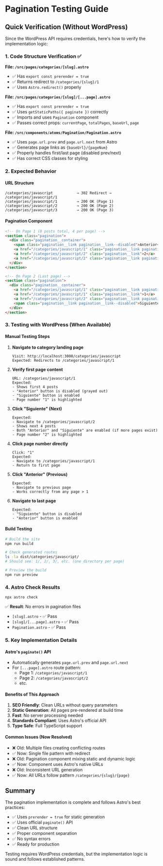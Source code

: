 # Pagination Testing Guide

## Quick Verification (Without WordPress)

Since the WordPress API requires credentials, here's how to verify the implementation logic:

### 1. Code Structure Verification ✅

**File: `/src/pages/categories/[slug].astro`**
- ✅ Has `export const prerender = true`
- ✅ Returns redirect to `/categories/{slug}/1`
- ✅ Uses `Astro.redirect()` properly

**File: `/src/pages/categories/[slug]/[...page].astro`**
- ✅ Has `export const prerender = true`
- ✅ Uses `getStaticPaths({ paginate })` correctly
- ✅ Imports and uses `Pagination` component
- ✅ Passes correct props: `currentPage`, `totalPages`, `baseUrl`, `page`

**File: `/src/components/atoms/Pagination/Pagination.astro`**
- ✅ Uses `page.url.prev` and `page.url.next` from Astro
- ✅ Generates page links as `{baseUrl}/{pageNum}`
- ✅ Properly handles first/last page (disabled prev/next)
- ✅ Has correct CSS classes for styling

### 2. Expected Behavior

#### URL Structure
```
/categories/javascript           → 302 Redirect → /categories/javascript/1
/categories/javascript/1         → 200 OK (Page 1)
/categories/javascript/2         → 200 OK (Page 2)
/categories/javascript/3         → 200 OK (Page 3)
```

#### Pagination Component
```html
<!-- On Page 1 (8 posts total, 4 per page) -->
<section class="pagination">
  <div class="pagination__container">
    <span class="pagination__link pagination__link--disabled">Anterior</span>
    <a href="/categories/javascript/1" class="pagination__link pagination__link--current">1</a>
    <a href="/categories/javascript/2" class="pagination__link">2</a>
    <a href="/categories/javascript/2" class="pagination__link pagination__link--active">Siguiente</a>
  </div>
</section>

<!-- On Page 2 (Last page) -->
<section class="pagination">
  <div class="pagination__container">
    <a href="/categories/javascript/1" class="pagination__link pagination__link--active">Anterior</a>
    <a href="/categories/javascript/1" class="pagination__link">1</a>
    <a href="/categories/javascript/2" class="pagination__link pagination__link--current">2</a>
    <span class="pagination__link pagination__link--disabled">Siguiente</span>
  </div>
</section>
```

### 3. Testing with WordPress (When Available)

#### Manual Testing Steps

1. **Navigate to category landing page**
   ```
   Visit: http://localhost:3000/categories/javascript
   Expected: Redirects to /categories/javascript/1
   ```

2. **Verify first page content**
   ```
   URL: /categories/javascript/1
   Expected: 
   - Shows first 4 posts
   - "Anterior" button is disabled (grayed out)
   - "Siguiente" button is enabled
   - Page number "1" is highlighted
   ```

3. **Click "Siguiente" (Next)**
   ```
   Expected:
   - Navigate to /categories/javascript/2
   - Shows next 4 posts
   - Both "Anterior" and "Siguiente" are enabled (if more pages exist)
   - Page number "2" is highlighted
   ```

4. **Click page number directly**
   ```
   Click: "1"
   Expected:
   - Navigate to /categories/javascript/1
   - Return to first page
   ```

5. **Click "Anterior" (Previous)**
   ```
   Expected:
   - Navigate to previous page
   - Works correctly from any page > 1
   ```

6. **Navigate to last page**
   ```
   Expected:
   - "Siguiente" button is disabled
   - "Anterior" button is enabled
   ```

#### Build Testing

```bash
# Build the site
npm run build

# Check generated routes
ls -la dist/categories/javascript/
# Should see: 1/, 2/, 3/, etc. (one directory per page)

# Preview the build
npm run preview
```

### 4. Astro Check Results

```bash
npx astro check
```

✅ **Result**: No errors in pagination files
- `[slug].astro` - ✅ Pass
- `[slug]/[...page].astro` - ✅ Pass  
- `Pagination.astro` - ✅ Pass

### 5. Key Implementation Details

#### Astro's `paginate()` API
- Automatically generates `page.url.prev` and `page.url.next`
- For `[...page].astro` route pattern:
  - Page 1: `/categories/javascript/1`
  - Page 2: `/categories/javascript/2`
  - etc.

#### Benefits of This Approach
1. **SEO Friendly**: Clean URLs without query parameters
2. **Static Generation**: All pages pre-rendered at build time
3. **Fast**: No server processing needed
4. **Standards Compliant**: Uses Astro's official API
5. **Type Safe**: Full TypeScript support

#### Common Issues (Now Resolved)
- ❌ Old: Multiple files creating conflicting routes
- ✅ Now: Single file pattern with redirect
- ❌ Old: Pagination component mixing static and dynamic logic
- ✅ Now: Component uses Astro's native URLs
- ❌ Old: Inconsistent URL generation
- ✅ Now: All URLs follow pattern `/categories/{slug}/{page}`

## Summary

The pagination implementation is complete and follows Astro's best practices:
- ✅ Uses `prerender = true` for static generation
- ✅ Uses official `paginate()` API
- ✅ Clean URL structure
- ✅ Proper component separation
- ✅ No syntax errors
- ✅ Ready for production

Testing requires WordPress credentials, but the implementation logic is sound and follows established patterns.
